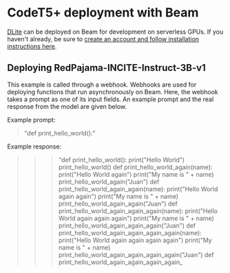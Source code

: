 # CodeT5+ deployment with Beam

[DLite](https://github.com/salesforce/CodeT5/tree/main/CodeT5+) can be deployed on Beam for development
on serverless GPUs. If you haven't already, be sure to [create an account
and follow installation instructions here](https://docs.beam.cloud/getting-started/quickstart).

## Deploying RedPajama-INCITE-Instruct-3B-v1
This example is called through a webhook. Webhooks are used for deploying
functions that run asynchronously on Beam. Here, the webhook takes a prompt
as one of its input fields. An example prompt and the real response from the
model are given below.

Example prompt:
> "def print_hello_world():"

Example response: 
>>> "def print_hello_world():
        print("Hello World")
        print_hello_world()
    def print_hello_world_again(name):
        print("Hello World again")
        print("My name is " + name)
    print_hello_world_again("Juan")
    def print_hello_world_again_again(name):
        print("Hello World again again")
        print("My name is " + name)
    print_hello_world_again_again("Juan")
    def print_hello_world_again_again_again(name):
        print("Hello World again again again")
        print("My name is " + name)
    print_hello_world_again_again_again("Juan")
    def print_hello_world_again_again_again_again(name):
        print("Hello World again again again again")
        print("My name is " + name)
    print_hello_world_again_again_again_again("Juan")
    def print_hello_world_again_again_again_again_